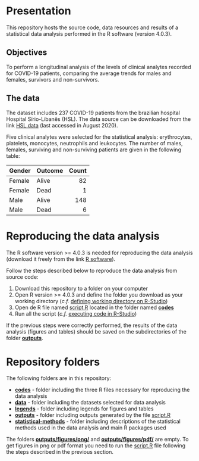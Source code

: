 # Presentation

This repository hosts the source code, data resources and results of a statistical data analysis performed in the R software (version 4.0.3).

## Objectives

To perform a longitudinal analysis of the levels of clinical analytes recorded for COVID-19 patients, comparing the average trends for males and females, survivors and non-survivors.

## The data

The dataset includes 237 COVID-19 patients from the brazilian hospital Hospital Sírio-Libanês (HSL). The data source can be downloaded from the link [HSL data](https://repositoriodatasharingfapesp.uspdigital.usp.br/handle/item/97) (last accessed in August 2020).

Five clinical analytes were selected for the statistical analysis: erythrocytes, platelets, monocytes, neutrophils and leukocytes. The number of males, females, surviving and non-surviving patients are given in the following table:

| Gender | Outcome | Count |
| :----- | :------ | ----: |
| Female | Alive   | 82    |
| Female | Dead    | 1     |
| Male   | Alive   | 148   |
| Male   | Dead    | 6     |

# Reproducing the data analysis

The R software version >= 4.0.3 is needed for reproducing the data analysis (download it freely from the link [R software](https://cran.r-project.org/)).

Follow the steps described below to reproduce the data analysis from source code:

1. Download this repository to a folder on your computer
2. Open R version >= 4.0.3 and define the folder you download as your working directory (_c.f._ [defining working directory on R-Studio](https://support.rstudio.com/hc/en-us/articles/200711843-Working-Directories-and-Workspaces))
3. Open de R file named [script.R](https://github.com/ahcm-linux/P2-R_COVID-19_2021/blob/main/codes/script.R) located in the folder named [__codes__](https://github.com/ahcm-linux/P2-R_COVID-19_2021/tree/main/codes)
4. Run all the script (_c.f._ [executing code in R-Studio](https://support.rstudio.com/hc/en-us/articles/200484448-Editing-and-Executing-Code))

If the previous steps were correctly performed, the results of the data analysis (figures and tables) should be saved on the subdirectories of the folder [__outputs__](https://github.com/ahcm-linux/P2-R_COVID-19_2021/tree/main/outputs).

# Repository folders

The following folders are in this repository:

* [__codes__](https://github.com/ahcm-linux/P2-R_COVID-19_2021/tree/main/codes) - folder including the three R files necessary for reproducing the data analysis
* [__data__](https://github.com/ahcm-linux/P2-R_COVID-19_2021/tree/main/data) - folder including the datasets selected for data analysis
* [__legends__](https://github.com/ahcm-linux/P2-R_COVID-19_2021/tree/main/legends) - folder including legends for figures and tables
* [__outputs__](https://github.com/ahcm-linux/P2-R_COVID-19_2021/tree/main/outputs) - folder including outputs generated by the file [script.R](https://github.com/ahcm-linux/P2-R_COVID-19_2021/blob/main/codes/script.R)
* [__statistical-methods__](https://github.com/ahcm-linux/P2-R_COVID-19_2021/tree/main/statistical-methods) - folder including descriptions of the statistical methods used in the data analysis and main R packages used 

The folders [__outputs/figures/png/__](https://github.com/ahcm-linux/P2-R_COVID-19_2021/tree/main/outputs/figures/png) and [__outputs/figures/pdf/__](https://github.com/ahcm-linux/P2-R_COVID-19_2021/tree/main/outputs/figures/pdf) are empty. To get figures in png or pdf format you need to run the [script.R](https://github.com/ahcm-linux/P2-R_COVID-19_2021/blob/main/codes/script.R) file following the steps described in the previous section.